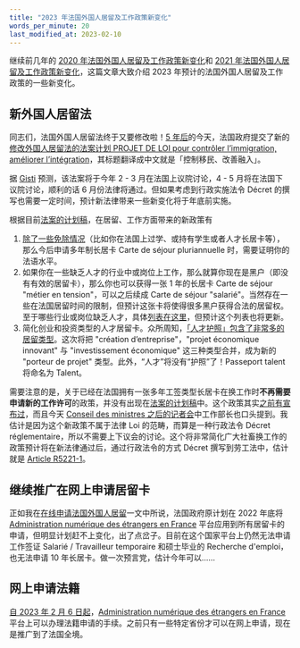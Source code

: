 ```yaml
---
title: "2023 年法国外国人居留及工作政策新变化"
words_per_minute: 20
last_modified_at: 2023-02-10
---
```


继续前几年的 [2020 年法国外国人居留及工作政策新变化](/tds/changements-2020)和 [2021 年法国外国人居留及工作政策新变化](/tds/changements-2021)，这篇文章大致介绍 2023 年预计的法国外国人居留及工作政策的一些新变化。

## 新外国人居留法

同志们，法国外国人居留法终于又要修改啦！[5 年后](https://www.legifrance.gouv.fr/jorf/id/JORFTEXT000037381808)的今天，法国政府提交了新的[修改外国人居留法的法案计划 PROJET DE LOI pour contrôler l’immigration, améliorer l’intégration](https://www.senat.fr/leg/pjl22-304.html)，其标题翻译成中文就是「控制移民、改善融入」。

据 [Gisti](https://www.gisti.org/spip.php?article6862) 预测，该法案将于今年 2 - 3 月在法国上议院讨论，4 - 5 月将在法国下议院讨论，顺利的话 6 月份法律将通过。但如果考虑到行政实施法令 Décret 的撰写也需要一定时间，预计新法律带来一些新变化将于年底前实施。

根据目前[法案的计划稿](https://www.senat.fr/leg/pjl22-304.html)，在居留、工作方面带来的新政策有

1. [除了一些免除情况](https://www.legifrance.gouv.fr/codes/article_lc/LEGIARTI000042776855)（比如你在法国上过学、或持有学生或者人才长居卡等），那么今后申请多年制长居卡 Carte de séjour pluriannuelle 时，需要证明你的法语水平。
2. 如果你在一些缺乏人才的行业中或岗位上工作，那么就算你现在是黑户（即没有有效的居留卡），那么你也可以获得一张 1 年的长居卡 Carte de séjour "métier en tension"，可以之后续成 Carte de séjour "salarié"。当然存在一些在法国居留时间的限制，但预计这张卡将使得很多黑户获得合法的居留权。至于哪些行业或岗位缺乏人才，具体[列表在这里](https://www.legifrance.gouv.fr/jorf/id/JORFTEXT000043317444)，但预计这个列表也将更新。
3. 简化创业和投资类型的人才居留卡。众所周知，[「人才护照」包含了非常多的居留类型](https://www.service-public.fr/particuliers/vosdroits/F16922)。这次将把 "création d’entreprise"，"projet économique innovant" 与 "investissement économique" 这三种类型合并，成为新的 "porteur de projet" 类型。此外，“人才”将没有“护照”了！Passeport talent 将命名为 Talent。

需要注意的是，关于已经在法国拥有一张多年工签类型长居卡在换工作时**不再需要申请新的工作许可**的政策，并没有出现在[法案的计划稿](https://www.senat.fr/leg/pjl22-304.html)中。这个政策其实[之前有宣布过](https://www.gisti.org/IMG/pdf/pjl2023_2022-11_resume-mi-mt-pour-consultation.pdf)，而且今天 [Conseil des ministres 之后的记者会](https://twitter.com/i/broadcasts/1nAJErkMPbXxL)中工作部长也口头提到。我估计是因为这个新政策不属于法律 Loi 的范畴，而算是一种行政法令 Décret réglementaire，所以不需要上下议会的讨论。这个将非常简化广大社畜换工作的政策预计将在新法律通过后，通过行政法令的方式 Décret 撰写到劳工法中，估计就是 [Article R5221-1](https://www.legifrance.gouv.fr/codes/article_lc/LEGIARTI000043325323)。

## 继续推广在网上申请居留卡

正如我在[在线申请法国外国人居留](/tds/demande-tds-en-ligne)一文中所说，法国政府原计划在 2022 年底将 [Administration numérique des étrangers en France](https://administration-etrangers-en-france.interieur.gouv.fr) 平台应用到所有居留卡的申请，但明显计划赶不上变化，出了点岔子。目前在这个国家平台上仍然无法申请工作签证 Salarié / Travailleur temporaire 和硕士毕业的 Recherche d'emploi，也无法申请 10 年长居卡。做一次预言党，估计今年可以……

## 网上申请法籍

[自 2023 年 2 月 6 日起](https://www.immigration.interieur.gouv.fr/Info-ressources/Actualites/L-actu-immigration/Demarches-en-ligne-la-demande-d-acces-a-la-nationalite-francaise-par-decret-generalisee)，[Administration numérique des étrangers en France](https://administration-etrangers-en-france.interieur.gouv.fr) 平台上可以办理法籍申请的手续。之前只有一些特定省份才可以在网上申请，现在是推广到了法国全境。

